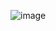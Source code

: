 ![image](https://github.com/vijeshnair89/end-to-end-cicd/assets/143416086/bb703b74-8434-4075-8f45-34d4f4412087)
